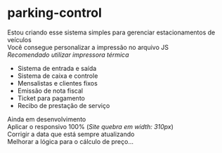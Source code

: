 # parking-control

Estou criando esse sistema simples para gerenciar estacionamentos de veículos <br> Você consegue personalizar a impressão no arquivo JS <br> *Recomendado utilizar impressora térmica*

- Sistema de entrada e saída
- Sistema de caixa e controle
- Mensalistas e clientes fixos
- Emissão de nota fiscal
- Ticket para pagamento
- Recibo de prestação de serviço

Ainda em desenvolvimento <br> Aplicar o responsivo 100% (*Site quebra em width: 310px*) <br> Corrigir a data que está sempre atualizando <br> Melhorar a lógica para o cálculo de preço...
